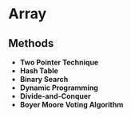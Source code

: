 # Array

## Methods

* **Two Pointer Technique**
* **Hash Table**
* **Binary Search** 
* **Dynamic Programming**
* **Divide-and-Conquer**
* **Boyer Moore Voting Algorithm** 

